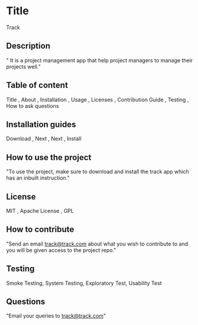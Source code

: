 
# Title
  Track

## Description
  " It is a project management app that help project managers to manage their projects well."

## Table of content
  
 Title ,
 About ,
 Installation ,
 Usage ,
 Licenses ,
 Contribution Guide ,
 Testing ,
 How to ask questions 

## Installation guides
  
 Download ,
 Next ,
 Next , 
 Install

## How to use the project
  "To use the project, make sure to download and install the track app which has an inbuilt instruction."

## License
  
 MIT ,
 Apache License ,
 GPL 

## How to contribute
  "Send an email track@track.com about what you wish to contribute to and you will be given access to the project repo."

## Testing
  
 Smoke Testing,
 System Testing,
 Exploratory Test,
 Usability Test

## Questions
  "Email your queries to track@track.com"

